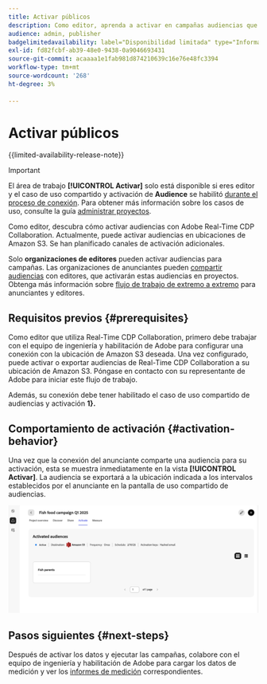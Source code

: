 ```yaml
---
title: Activar públicos
description: Como editor, aprenda a activar en campañas audiencias que su colaborador ha compartido con usted.
audience: admin, publisher
badgelimitedavailability: label="Disponibilidad limitada" type="Informative" url="https://helpx.adobe.com/legal/product-descriptions/real-time-customer-data-platform-collaboration.html newtab=true"
exl-id: fd82fcbf-ab39-48e0-9438-0a9046693431
source-git-commit: acaaaa1e1fab981d874210639c16e76e48fc3394
workflow-type: tm+mt
source-wordcount: '268'
ht-degree: 3%

---
```


# Activar públicos

{{limited-availability-release-note}}

>[!IMPORTANT]
>
>El área de trabajo **[!UICONTROL Activar]** solo está disponible si eres editor y el caso de uso compartido y activación de **Audience** se habilitó [durante el proceso de conexión](../connect/establishing-connections.md#connection-settings). Para obtener más información sobre los casos de uso, consulte la guía [administrar proyectos](./manage-projects.md#project-use-cases).

Como editor, descubra cómo activar audiencias con Adobe Real-Time CDP Collaboration. Actualmente, puede activar audiencias en ubicaciones de Amazon S3. Se han planificado canales de activación adicionales.

Solo **organizaciones de editores** pueden activar audiencias para campañas. Las organizaciones de anunciantes pueden [compartir audiencias](/help/guide/collaborate/share.md) con editores, que activarán estas audiencias en proyectos. Obtenga más información sobre [flujo de trabajo de extremo a extremo](/help/guide/end-to-end-workflow.md) para anunciantes y editores.

## Requisitos previos {#prerequisites}

Como editor que utiliza Real-Time CDP Collaboration, primero debe trabajar con el equipo de ingeniería y habilitación de Adobe para configurar una conexión con la ubicación de Amazon S3 deseada. Una vez configurado, puede activar o exportar audiencias de Real-Time CDP Collaboration a su ubicación de Amazon S3. Póngase en contacto con su representante de Adobe para iniciar este flujo de trabajo.

Además, su conexión debe tener habilitado el caso de uso compartido de audiencias y activación **1}.**

## Comportamiento de activación {#activation-behavior}

Una vez que la conexión del anunciante comparte una audiencia para su activación, esta se muestra inmediatamente en la vista **[!UICONTROL Activar]**. La audiencia se exportará a la ubicación indicada a los intervalos establecidos por el anunciante en la pantalla de uso compartido de audiencias.

![Activar flujo de trabajo en un destino de Amazon S3.](/help/assets/collaborate/activate/activate-to-amazon-s3.png)

## Pasos siguientes {#next-steps}

Después de activar los datos y ejecutar las campañas, colabore con el equipo de ingeniería y habilitación de Adobe para cargar los datos de medición y ver los [informes de medición](/help/guide/collaborate/measure.md) correspondientes.
